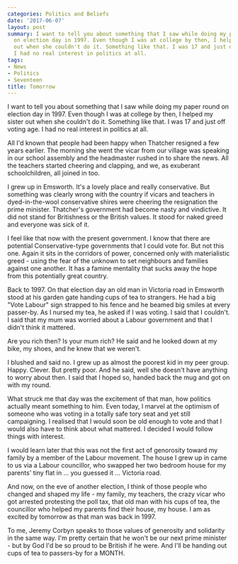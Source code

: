 ```yaml
---
categories: Politics and Beliefs
date: '2017-06-07'
layout: post
summary: I want to tell you about something that I saw while doing my paper round
  on election day in 1997. Even though I was at college by then, I helped my sister
  out when she couldn't do it. Something like that. I was 17 and just off voting age.
  I had no real interest in politics at all.
tags:
- News
- Politics
- Seventeen
title: Tomorrow
---
```


I want to tell you about something that I saw while doing my paper round on election day in 1997. Even though I was at college by then, I helped my sister out when she couldn't do it. Something like that. I was 17 and just off voting age. I had no real interest in politics at all.

All I'd known that people had been happy when Thatcher resigned a few years earlier. The morning she went the vicar from our village was speaking in our school assembly and the headmaster rushed in to share the news. All the teachers started cheering and clapping, and we, as exuberant schoolchildren, all joined in too.

I grew up in Emsworth. It's a lovely place and really conservative. But something was clearly wrong with the country if vicars and teachers in dyed-in-the-wool conservative shires were cheering the resignation the prime minister. Thatcher's government had become nasty and vindictive. It did not stand for Britishness or the British values. It stood for naked greed and everyone was sick of it.

I feel like that now with the present government. I know that there are potential Conservative-type governments that I could vote for. But not this one. Again it sits in the corridors of power, concerned only with materialistic greed - using the fear of the unknown to set neighbours and families against one another. It has a famine mentality that sucks away the hope from this potentially great country.

Back to 1997. On that election day an old man in Victoria road in Emsworth stood at his garden gate handing cups of tea to strangers. He had a big "Vote Labour" sign strapped to his fence and he beamed big smiles at every passer-by. As I nursed my tea, he asked if I was voting. I said that I couldn't. I said that my mum was worried about a Labour government and that I didn't think it mattered.

Are you rich then? Is your mum rich? He said and he looked down at my bike, my shoes, and he knew that we weren't. 

I blushed and said no. I grew up as almost the poorest kid in my peer group. Happy. Clever. But pretty poor. And he said, well she doesn't have anything to worry about then. I said that I hoped so, handed back the mug and got on with my round.

What struck me that day was the excitement of that man, how politics actually meant something to him. Even today, I marvel at the optimism of someone who was voting in a totally safe tory seat and yet still campaigning. I realised that I would soon be old enough to vote and that I would also have to think about what mattered. I decided I would follow things with interest.

I would learn later that this was not the first act of genorosity toward my family by a member of the Labour movement. The house I grew up in came to us via a Labour councillor, who swapped her two bedroom house for my parents' tiny flat in ... you guessed it ... Victoria road.

And now, on the eve of another election, I think of those people who changed and shaped my life - my family, my teachers, the crazy vicar who got arrested protesting the poll tax, that old man with his cups of tea, the councillor who helped my parents find their house, my house. I am as excited by tomorrow as that man was back in 1997.

To me, Jeremy Corbyn speaks to those values of generosity and solidarity in the same way. I'm pretty certain that he won't be our next prime minister - but by God I'd be so proud to be British if he were. And I'll be handing out cups of tea to passers-by for a MONTH.